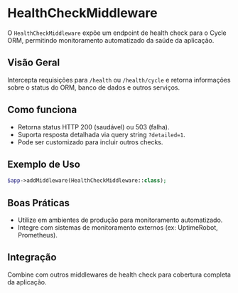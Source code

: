 # HealthCheckMiddleware

O `HealthCheckMiddleware` expõe um endpoint de health check para o Cycle ORM, permitindo monitoramento automatizado da saúde da aplicação.

## Visão Geral
Intercepta requisições para `/health` ou `/health/cycle` e retorna informações sobre o status do ORM, banco de dados e outros serviços.

## Como funciona
- Retorna status HTTP 200 (saudável) ou 503 (falha).
- Suporta resposta detalhada via query string `?detailed=1`.
- Pode ser customizado para incluir outros checks.

## Exemplo de Uso
```php
$app->addMiddleware(HealthCheckMiddleware::class);
```

## Boas Práticas
- Utilize em ambientes de produção para monitoramento automatizado.
- Integre com sistemas de monitoramento externos (ex: UptimeRobot, Prometheus).

## Integração
Combine com outros middlewares de health check para cobertura completa da aplicação.
